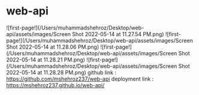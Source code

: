 # web-api


![first-page!](/Users/muhammadshehroz/Desktop/web-api/assets/images/Screen Shot 2022-05-14 at 11.27.54 PM.png)
![first-page!](/Users/muhammadshehroz/Desktop/web-api/assets/images/Screen Shot 2022-05-14 at 11.28.06 PM.png)
![first-page!](/Users/muhammadshehroz/Desktop/web-api/assets/images/Screen Shot 2022-05-14 at 11.28.21 PM.png)
![first-page!](/Users/muhammadshehroz/Desktop/web-api/assets/images/Screen Shot 2022-05-14 at 11.28.28 PM.png)
github link : https://github.com/mshehroz237/web-api
deployment link : https://mshehroz237.github.io/web-api/